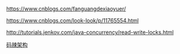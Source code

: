 https://www.cnblogs.com/fanguangdexiaoyuer/

https://www.cnblogs.com/look-look/p/11765554.html

http://tutorials.jenkov.com/java-concurrency/read-write-locks.html



[码辣架构](https://www.cnblogs.com/jajian/)


